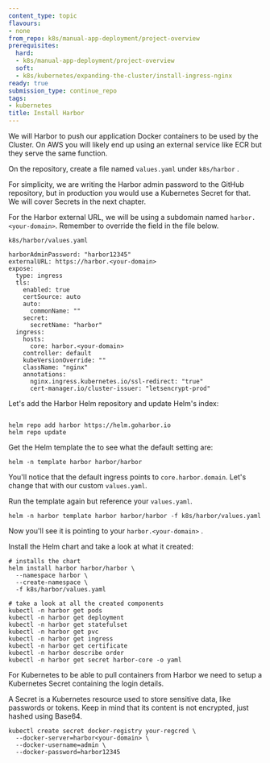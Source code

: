 ```yaml
---
content_type: topic
flavours:
- none
from_repo: k8s/manual-app-deployment/project-overview
prerequisites:
  hard:
  - k8s/manual-app-deployment/project-overview
  soft:
  - k8s/kubernetes/expanding-the-cluster/install-ingress-nginx
ready: true
submission_type: continue_repo
tags:
- kubernetes
title: Install Harbor
---
```


We will Harbor to push our application Docker containers to be used by the Cluster. On AWS you will likely end up using an external service like ECR but they serve the same function.

On the repository, create a file named `values.yaml` under `k8s/harbor` .

For simplicity, we are writing the Harbor admin password to the GitHub repository, but in production you would use a Kubernetes Secret for that. We will cover Secrets in the next chapter.

For the Harbor external URL, we will be using a subdomain named `harbor.<your-domain>`. Remember to override the field in the file below.

`k8s/harbor/values.yaml`
```
harborAdminPassword: "harbor12345"
externalURL: https://harbor.<your-domain>
expose:
  type: ingress
  tls:
    enabled: true
    certSource: auto
    auto:
      commonName: ""
    secret:
      secretName: "harbor"
  ingress:
    hosts:
      core: harbor.<your-domain>
    controller: default
    kubeVersionOverride: ""
    className: "nginx"
    annotations:
      nginx.ingress.kubernetes.io/ssl-redirect: "true"
      cert-manager.io/cluster-issuer: "letsencrypt-prod"
```

Let's add the Harbor Helm repository and update Helm's index:

```

helm repo add harbor https://helm.goharbor.io
helm repo update
```

Get the Helm template the to see what the default setting are:

```
helm -n template harbor harbor/harbor 
```

You'll notice that the default ingress points to `core.harbor.domain`. Let's change that with our custom `values.yaml`.

Run the template again but reference your `values.yaml`.

```
helm -n harbor template harbor harbor/harbor -f k8s/harbor/values.yaml
```

Now you'll see it is pointing to your `harbor.<your-domain>` .

Install the Helm chart and take a look at what it created:

```
# installs the chart
helm install harbor harbor/harbor \
  --namespace harbor \
  --create-namespace \
  -f k8s/harbor/values.yaml

# take a look at all the created components
kubectl -n harbor get pods
kubectl -n harbor get deployment
kubectl -n harbor get statefulset
kubectl -n harbor get pvc
kubectl -n harbor get ingress
kubectl -n harbor get certificate
kubectl -n harbor describe order
kubectl -n harbor get secret harbor-core -o yaml
```

For Kubernetes to be able to pull containers from Harbor we need to setup a Kubernetes Secret containing the login details.

A Secret is a Kubernetes resource used to store sensitive data, like passwords or tokens. Keep in mind that its content is not encrypted, just hashed using Base64.

```
kubectl create secret docker-registry your-regcred \
  --docker-server=harbor<your-domain> \
  --docker-username=admin \
  --docker-password=harbor12345
```